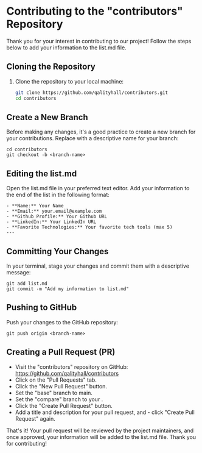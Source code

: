 # Contributing to the "contributors" Repository

Thank you for your interest in contributing to our project! Follow the steps below to add your information to the list.md file.

## Cloning the Repository

1. Clone the repository to your local machine:

   ```bash
   git clone https://github.com/qalityhall/contributors.git
   cd contributors
   ```

## Create a New Branch
Before making any changes, it's a good practice to create a new branch for your contributions. Replace <branch-name> with a descriptive name for your branch:

```
cd contributors
git checkout -b <branch-name>
```


## Editing the list.md
Open the list.md file in your preferred text editor. Add your information to the end of the list in the following format:

```
- **Name:** Your Name
- **Email:** your.email@example.com
- **Github Profile:** Your Github URL
- **LinkedIn:** Your LinkedIn URL
- **Favorite Technologies:** Your favorite tech tools (max 5)
---
```

## Committing Your Changes
In your terminal, stage your changes and commit them with a descriptive message:

```
git add list.md
git commit -m "Add my information to list.md"
```

## Pushing to GitHub
Push your changes to the GitHub repository:

```
git push origin <branch-name>
```

## Creating a Pull Request (PR)
- Visit the "contributors" repository on GitHub: https://github.com/qalityhall/contributors
- Click on the "Pull Requests" tab.
- Click the "New Pull Request" button.
- Set the "base" branch to main.
- Set the "compare" branch to your <branch-name>.
- Click the "Create Pull Request" button.
- Add a title and description for your pull request, and - click "Create Pull Request" again.

That's it! Your pull request will be reviewed by the project maintainers, and once approved, your information will be added to the list.md file. Thank you for contributing!
